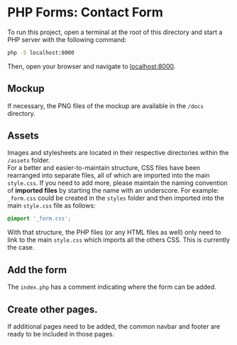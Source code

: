 # PHP Forms: Contact Form

To run this project, open a terminal at the root of this directory and start a PHP server with the following command:
```bash
php -S localhost:8000
```

Then, open your browser and navigate to [localhost:8000](http://localhost:8000/).  

## Mockup
If necessary, the PNG files of the mockup are available in the `/docs` directory.

## Assets
Images and stylesheets are located in their respective directories within the `/assets` folder.  
For a better and easier-to-maintain structure, CSS files have been rearranged into separate files, all of which are imported into the main `style.css`. 
If you need to add more, please maintain the naming convention of **imported files** by starting the name with an underscore. For example: `_form.css` could be created in the `styles` folder and then imported into the main `style.css` file as follows:
```css
@import '_form.css';
```
With that structure, the PHP files (or any HTML files as well) only need to link to the main `style.css` which imports all the others CSS. This is currently the case.

## Add the form
The `index.php` has a comment indicating where the form can be added.

## Create other pages.
If additional pages need to be added, the common navbar and footer are ready to be included in those pages. 
